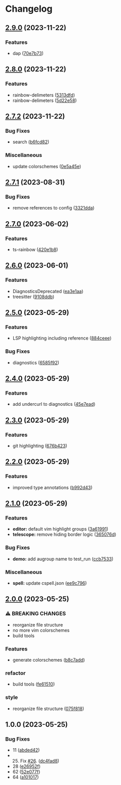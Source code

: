 # Changelog

## [2.9.0](https://github.com/snelling-a/base16.nvim/compare/v2.8.0...v2.9.0) (2023-11-22)


### Features

* dap ([70e7b73](https://github.com/snelling-a/base16.nvim/commit/70e7b739a9077ba32c0308555fd9bee321ae9740))

## [2.8.0](https://github.com/snelling-a/base16.nvim/compare/v2.7.2...v2.8.0) (2023-11-22)


### Features

* rainbow-delimeters ([5313dfd](https://github.com/snelling-a/base16.nvim/commit/5313dfd8022aa6c336a91ac04a140a14fc15cfcf))
* rainbow-delimeters ([5d22e58](https://github.com/snelling-a/base16.nvim/commit/5d22e585f42e3f7f85b246b64d19df1229214055))

## [2.7.2](https://github.com/snelling-a/base16.nvim/compare/v2.7.1...v2.7.2) (2023-11-22)


### Bug Fixes

* search ([b6fcd82](https://github.com/snelling-a/base16.nvim/commit/b6fcd8223b60c8b646e788b01e95353fc49d6c5f))


### Miscellaneous

* update colorschemes ([0e5a45e](https://github.com/snelling-a/base16.nvim/commit/0e5a45e8ff2c2d8e818a92579fee0990898644f2))

## [2.7.1](https://github.com/snelling-a/base16.nvim/compare/v2.7.0...v2.7.1) (2023-08-31)


### Bug Fixes

* remove references to config ([3321dda](https://github.com/snelling-a/base16.nvim/commit/3321dda9dd74b96e247423db17f6bcebc09f7232))

## [2.7.0](https://github.com/snelling-a/base16.nvim/compare/v2.6.0...v2.7.0) (2023-06-02)


### Features

* ts-rainbow ([420e1b8](https://github.com/snelling-a/base16.nvim/commit/420e1b85a8528cf7a2e4d73afdbcd0a7775b0cc1))

## [2.6.0](https://github.com/snelling-a/base16.nvim/compare/v2.5.0...v2.6.0) (2023-06-01)


### Features

* DiagnosticsDeprecated ([ea3e1aa](https://github.com/snelling-a/base16.nvim/commit/ea3e1aa14c4e9728e05d3b46fcb477b31461ad01))
* treesitter ([9108ddb](https://github.com/snelling-a/base16.nvim/commit/9108ddb8c938f0c6be1849f7079c8ada7ca0d70a))

## [2.5.0](https://github.com/snelling-a/base16.nvim/compare/v2.4.0...v2.5.0) (2023-05-29)


### Features

* LSP highlighting including reference ([884ceee](https://github.com/snelling-a/base16.nvim/commit/884ceeed1056fcca41298141a4d5105f43a55ec8))


### Bug Fixes

* diagnostics ([6585f92](https://github.com/snelling-a/base16.nvim/commit/6585f9282928919b2850b7afc18ad904763989d3))

## [2.4.0](https://github.com/snelling-a/base16.nvim/compare/v2.3.0...v2.4.0) (2023-05-29)


### Features

* add undercurl to diagnostics ([45e7ead](https://github.com/snelling-a/base16.nvim/commit/45e7eadd54b95346c0143d75e2a8a50035588a76))

## [2.3.0](https://github.com/snelling-a/base16.nvim/compare/v2.2.0...v2.3.0) (2023-05-29)


### Features

* git highlighting ([676b423](https://github.com/snelling-a/base16.nvim/commit/676b423deab9b39fd3586842569d142128a714f7))

## [2.2.0](https://github.com/snelling-a/base16.nvim/compare/v2.1.0...v2.2.0) (2023-05-29)


### Features

* improved type annotations ([b992d43](https://github.com/snelling-a/base16.nvim/commit/b992d43b20a27939a87667a72737d37f821b8d45))

## [2.1.0](https://github.com/snelling-a/base16.nvim/compare/v2.0.0...v2.1.0) (2023-05-29)


### Features

* **editor:** default vim highlight groups ([3a61991](https://github.com/snelling-a/base16.nvim/commit/3a61991146900d0beb61adbaa474255401a34941))
* **telescope:** remove hiding border logic ([365076d](https://github.com/snelling-a/base16.nvim/commit/365076da71fd4e0052128511e31c524f73aea107))


### Bug Fixes

* **demo:** add augroup name to test_run ([ccb7533](https://github.com/snelling-a/base16.nvim/commit/ccb75331a75ed701105697d053be5959380a33fc))


### Miscellaneous

* **spell:** update cspell.json ([ee9c796](https://github.com/snelling-a/base16.nvim/commit/ee9c79666bc1b85aa853337e55d32cca506e7563))

## [2.0.0](https://github.com/snelling-a/base16.nvim/compare/v1.0.0...v2.0.0) (2023-05-25)


### ⚠ BREAKING CHANGES

* reorganize file structure
* no more vim colorschemes
* build tools

### Features

* generate colorschemes ([b8c7add](https://github.com/snelling-a/base16.nvim/commit/b8c7adde9f61de308631120883550f2153b71aed))


### refactor

* build tools ([fe61510](https://github.com/snelling-a/base16.nvim/commit/fe615108430a69960656fed23d8b0612d711cf6c))


### style

* reorganize file structure ([075f818](https://github.com/snelling-a/base16.nvim/commit/075f8189c0739d7ec4c81abbb50ef0550eeee165))

## 1.0.0 (2023-05-25)


### Bug Fixes

* 11 ([abded42](https://github.com/snelling-a/base16.nvim/commit/abded42adc98dccdf7d83d0e671d9064c55d7b73))
* 25. Fix [#26](https://github.com/snelling-a/base16.nvim/issues/26). ([dc4fad8](https://github.com/snelling-a/base16.nvim/commit/dc4fad8f5f3d6f4ae3f58a6917fbb89cd84f82b2))
* 28 ([e26952f](https://github.com/snelling-a/base16.nvim/commit/e26952fbb030865c6d44e9875467177d7d0e1db7))
* 62 ([52e077f](https://github.com/snelling-a/base16.nvim/commit/52e077ffadf3c03d2186515091fa9a88a1f950ac))
* 64 ([a101017](https://github.com/snelling-a/base16.nvim/commit/a1010173d1cf2fa719618644c2373611ea379402))
